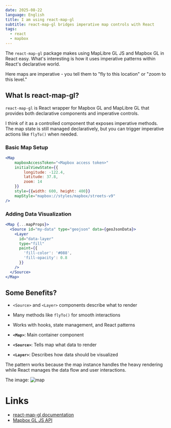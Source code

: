 ```yaml
---
date: 2025-08-22
language: English
title: I am using react-map-gl
subtitle: react-map-gl bridges imperative map controls with React
tags:
  - react
  - mapbox
---
```


The `react-map-gl` package makes using MapLibre GL JS and Mapbox GL in React easy. What's interesting is how it uses imperative patterns within React's declarative world.

Here maps are imperative - you tell them to "fly to this location" or "zoom to this level." 
## What Is react-map-gl?

`react-map-gl` is  React wrapper for Mapbox GL and MapLibre GL that provides both declarative components and imperative controls.

I think of it as a controlled component that exposes imperative methods. The map state is still managed declaratively, but you can trigger imperative actions like `flyTo()` when needed.

### Basic Map Setup

```jsx
<Map  
    mapboxAccessToken="<Mapbox access token>"  
    initialViewState={{  
        longitude: -122.4,  
        latitude: 37.8,  
        zoom: 14  
    }}  
    style={{width: 600, height: 400}}  
    mapStyle="mapbox://styles/mapbox/streets-v9"  
/>
```

### Adding Data Visualization

```jsx
<Map {...mapProps}>
  <Source id="my-data" type="geojson" data={geoJsonData}>
    <Layer
      id="data-layer"
      type="fill"
      paint={{
        'fill-color': '#088',
        'fill-opacity': 0.8
      }}
    />
  </Source>
</Map>
```

## Some Benefits?

- `<Source>` and `<Layer>` components describe what to render
-  Many methods like `flyTo()` for smooth interactions  
- Works with hooks, state management, and React patterns

- **`<Map>`**: Main container component
- **`<Source>`**: Tells map what data to render
- **`<Layer>`**: Describes how data should be visualized

The pattern works because the map instance handles the heavy rendering while React manages the data flow and user interactions.

The image: 
![map](/images/map.png)

# Links

- [react-map-gl documentation](https://visgl.github.io/react-map-gl/)
- [Mapbox GL JS API](https://docs.mapbox.com/mapbox-gl-js/api/)